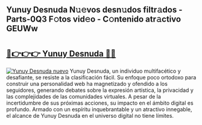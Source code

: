 ## Yunuy Desnuda N𝚞𝚎vos desn𝚞dos filtr𝚊dos - Parts-0Q3 F𝚘tos vid𝚎o - C𝚘ntenido atr𝚊ctivo GEUWw

# <h2><a href="http://mb9ggiz.tromn.icu/?c=Yunuy+Desnuda">🔗👉👉👉 Yunuy Desnuda 🔗🔗</a></h2>

[![Yunuy Desnuda nuevo](https://i.imgur.com/pEAQMta.gif)](http://mb9ggiz.tromn.icu/?c=Yunuy+Desnuda)
Yunuy Desnuda, un individuo multifacético y desafiante, se resiste a la clasificación fácil. Su enfoque poco ortodoxo para construir una personalidad web ha magnetizado y ofendido a los seguidores, generando debates sobre la expresión artística, la privacidad y las complejidades de las comunidades virtuales. A pesar de la incertidumbre de sus próximas acciones, su impacto en el ámbito digital es profundo. Armado con un espíritu inquebrantable y un atractivo innegable, el alcance de Yunuy Desnuda en el universo digital no tiene límites.
